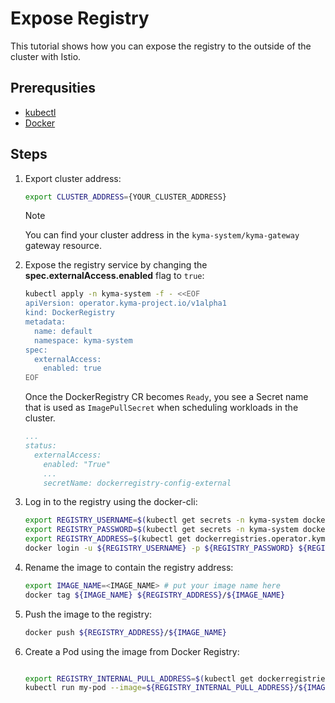 # Expose Registry

This tutorial shows how you can expose the registry to the outside of the cluster with Istio.

## Prerequsities

* [kubectl](https://kubernetes.io/docs/tasks/tools/)
* [Docker](https://www.docker.com/)

## Steps

1. Export cluster address:

    ```bash
    export CLUSTER_ADDRESS={YOUR_CLUSTER_ADDRESS}
    ```

    >[!NOTE] 
    > You can find your cluster address in the `kyma-system/kyma-gateway` gateway resource.

1. Expose the registry service by changing the **spec.externalAccess.enabled** flag to `true`:

    ```bash
    kubectl apply -n kyma-system -f - <<EOF
    apiVersion: operator.kyma-project.io/v1alpha1
    kind: DockerRegistry
    metadata:
      name: default
      namespace: kyma-system
    spec:
      externalAccess:
        enabled: true
    EOF
    ```
   
   Once the DockerRegistry CR becomes `Ready`, you see a Secret name that is used as `ImagePullSecret` when scheduling workloads in the cluster.
    ```yaml
    ...
    status:
      externalAccess:
        enabled: "True"
        ...
        secretName: dockerregistry-config-external
    ```

2. Log in to the registry using the docker-cli:

    ```bash
    export REGISTRY_USERNAME=$(kubectl get secrets -n kyma-system dockerregistry-config-external -o jsonpath={.data.username} | base64 -d)
    export REGISTRY_PASSWORD=$(kubectl get secrets -n kyma-system dockerregistry-config-external -o jsonpath={.data.password} | base64 -d)
    export REGISTRY_ADDRESS=$(kubectl get dockerregistries.operator.kyma-project.io -n kyma-system default -ojsonpath={.status.externalAccess.pushAddress})
    docker login -u ${REGISTRY_USERNAME} -p ${REGISTRY_PASSWORD} ${REGISTRY_ADDRESS}
    ```

3. Rename the image to contain the registry address:

    ```bash
    export IMAGE_NAME=<IMAGE_NAME> # put your image name here
    docker tag ${IMAGE_NAME} ${REGISTRY_ADDRESS}/${IMAGE_NAME}
    ```

4. Push the image to the registry:

    ```bash
    docker push ${REGISTRY_ADDRESS}/${IMAGE_NAME}
    ```

6. Create a Pod using the image from Docker Registry:

    ```bash

    export REGISTRY_INTERNAL_PULL_ADDRESS=$(kubectl get dockerregistries.operator.kyma-project.io -n kyma-system default -ojsonpath={.status.internalAccess.pullAddress})
    kubectl run my-pod --image=${REGISTRY_INTERNAL_PULL_ADDRESS}/${IMAGE_NAME} --overrides='{ "spec": { "imagePullSecrets": [ { "name": "dockerregistry-config" } ] } }'
    ```
